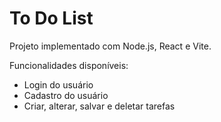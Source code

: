 # To Do List

Projeto implementado com Node.js, React e Vite.

Funcionalidades disponíveis:
- Login do usuário
- Cadastro do usuário
- Criar, alterar, salvar e deletar tarefas
